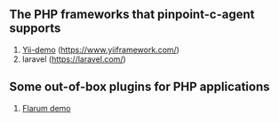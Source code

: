 ﻿## The PHP frameworks that pinpoint-c-agent supports

1. [Yii-demo](./yii-demo) (https://www.yiiframework.com/) 
2. laravel (https://laravel.com/)
   
## Some out-of-box plugins for PHP applications

1. [Flarum demo](./Flarum-demo/Reademe.md)

